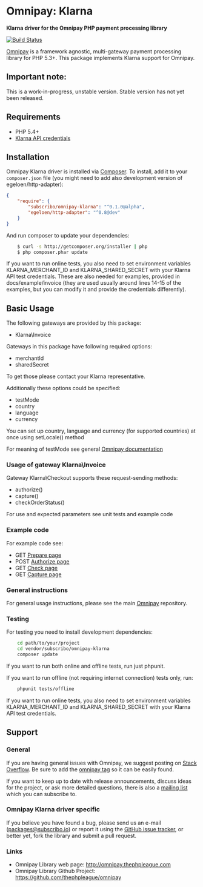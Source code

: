 # Omnipay: Klarna

**Klarna driver for the Omnipay PHP payment processing library**

[![Build Status](https://travis-ci.org/Subscribo/omnipay-klarna.svg)](https://travis-ci.org/Subscribo/omnipay-klarna)

[Omnipay](https://github.com/thephpleague/omnipay) is a framework agnostic, multi-gateway payment
processing library for PHP 5.3+. This package implements Klarna support for Omnipay.

## Important note:

This is a work-in-progress, unstable version.
Stable version has not yet been released.

## Requirements

* PHP 5.4+
* [Klarna API credentials](https://developers.klarna.com/en/at+php/kpm/apply-for-test-account)

## Installation

Omnipay Klarna driver is installed via [Composer](http://getcomposer.org/). To install, add it
to your `composer.json` file (you might need to add also development version of egeloen/http-adapter):

```json
{
    "require": {
        "subscribo/omnipay-klarna": "^0.1.0@alpha",
        "egeloen/http-adapter": "^0.8@dev"
    }
}
```

And run composer to update your dependencies:
```sh
    $ curl -s http://getcomposer.org/installer | php
    $ php composer.phar update
```

If you want to run online tests, you also need to set environment variables KLARNA_MERCHANT_ID and KLARNA_SHARED_SECRET with your Klarna API test credentials.
These are also needed for examples, provided in docs/example/invoice (they are used usually around lines 14-15 of the examples, but you can modify it and provide the credentials differently).

## Basic Usage

The following gateways are provided by this package:

* Klarna\Invoice

Gateways in this package have following required options:

* merchantId
* sharedSecret

To get those please contact your Klarna representative.

Additionally these options could be specified:

* testMode
* country
* language
* currency

You can set up country, language and currency (for supported countries) at once using setLocale() method

For meaning of testMode see general [Omnipay documentation](https://thephpleague.com/omnipay)

### Usage of gateway Klarna\Invoice

Gateway Klarna\Checkout supports these request-sending methods:

* authorize()
* capture()
* checkOrderStatus()

For use and expected parameters see unit tests and example code

### Example code

For example code see:

* GET [Prepare page](docs/example/invoice/prepare.php)
* POST [Authorize page](docs/example/invoice/authorize.php)
* GET [Check page](docs/example/invoice/check.php)
* GET [Capture page](docs/example/invoice/capture.php)

### General instructions

For general usage instructions, please see the main [Omnipay](https://github.com/thephpleague/omnipay)
repository.

### Testing

For testing you need to install development dependencies:
```sh
    cd path/to/your/project
    cd vendor/subscribo/omnipay-klarna
    composer update
```

If you want to run both online and offline tests, run just phpunit.

If you want to run offline (not requiring internet connection) tests only, run:
```sh
    phpunit tests/offline
```

If you want to run online tests, you also need to set environment variables KLARNA_MERCHANT_ID and KLARNA_SHARED_SECRET with your Klarna API test credentials.

## Support

### General

If you are having general issues with Omnipay, we suggest posting on
[Stack Overflow](http://stackoverflow.com/). Be sure to add the
[omnipay tag](http://stackoverflow.com/questions/tagged/omnipay) so it can be easily found.

If you want to keep up to date with release announcements, discuss ideas for the project,
or ask more detailed questions, there is also a [mailing list](https://groups.google.com/forum/#!forum/omnipay) which
you can subscribe to.

### Omnipay Klarna driver specific

If you believe you have found a bug, please send us an e-mail (packages@subscribo.io)
or report it using the [GitHub issue tracker](https://github.com/Subscribo/omnipay-klarna/issues),
or better yet, fork the library and submit a pull request.

### Links

* Omnipay Library web page: http://omnipay.thephpleague.com
* Omnipay Library Github Project: https://github.com/thephpleague/omnipay
